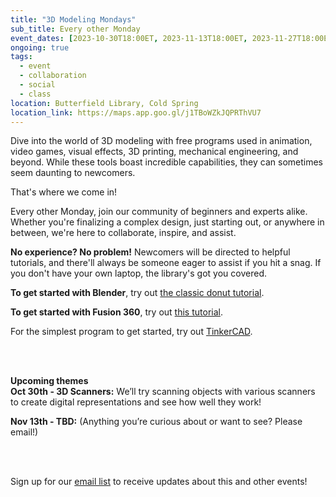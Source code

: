 ```yaml
---
title: "3D Modeling Mondays"
sub_title: Every other Monday
event_dates: [2023-10-30T18:00ET, 2023-11-13T18:00ET, 2023-11-27T18:00ET]
ongoing: true
tags:
  - event
  - collaboration
  - social
  - class
location: Butterfield Library, Cold Spring
location_link: https://maps.app.goo.gl/j1TBoWZkJQPRThVU7
---
```


Dive into the world of 3D modeling with free programs used in animation, video games, visual effects, 3D printing, mechanical engineering, and beyond. While these tools boast incredible capabilities, they can sometimes seem daunting to newcomers.

That's where we come in!

Every other Monday, join our community of beginners and experts alike. Whether you're finalizing a complex design, just starting out, or anywhere in between, we're here to collaborate, inspire, and assist.

**No experience? No problem!**  Newcomers will be directed to helpful tutorials, and there'll always be someone eager to assist if you hit a snag. If you don't have your own laptop, the library's got you covered.

**To get started with Blender**, try out [the classic donut tutorial](https://www.youtube.com/playlist?list=PLjEaoINr3zgFX8ZsChQVQsuDSjEqdWMAD).

**To get started with Fusion 360**, try out [this tutorial](https://www.youtube.com/watch?v=d3qGQ2utl2A).

For the simplest program to get started, try out [TinkerCAD](https://www.tinkercad.com/).

<br/><br/>

**Upcoming themes**  
**Oct 30th - 3D Scanners:** We’ll try scanning objects with various scanners to create digital representations and see how well they work!

**Nov 13th - TBD:** (Anything you’re curious about or want to see? Please email!)

<br/><br/>

Sign up for our [email list]({{site.email_list_signup}}) to receive updates about this and other events!
